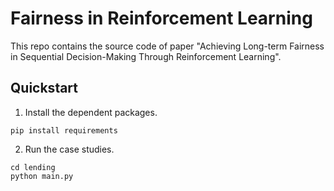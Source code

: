 # Fairness in Reinforcement Learning

This repo contains the source code of paper "Achieving Long-term Fairness in Sequential
Decision-Making Through Reinforcement Learning".



## Quickstart

1. Install the dependent packages.
```
pip install requirements
```

2. Run the case studies.
``` 
cd lending
python main.py
```
